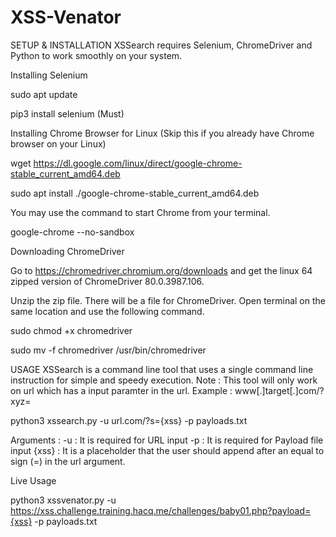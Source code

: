 # XSS-Venator


SETUP & INSTALLATION
XSSearch requires Selenium, ChromeDriver and Python to work smoothly on your system.

Installing Selenium

sudo apt update

pip3 install selenium (Must)

Installing Chrome Browser for Linux (Skip this if you already have Chrome browser on your Linux)

wget https://dl.google.com/linux/direct/google-chrome-stable_current_amd64.deb

sudo apt install ./google-chrome-stable_current_amd64.deb

You may use the command to start Chrome from your terminal.


google-chrome --no-sandbox


Downloading ChromeDriver

Go to https://chromedriver.chromium.org/downloads and get the linux 64 zipped version of ChromeDriver 80.0.3987.106.

Unzip the zip file. There will be a file for ChromeDriver. Open terminal on the same location and use the following command.

sudo chmod +x chromedriver

sudo mv -f chromedriver /usr/bin/chromedriver


USAGE
XSSearch is a command line tool that uses a single command line instruction for simple and speedy execution.
Note : This tool will only work on url which has a input paramter in the url. Example : www[.]target[.]com/?xyz=

python3 xssearch.py -u url.com/?s={xss} -p payloads.txt

Arguments :
-u : It is required for URL input
-p : It is required for Payload file input
{xss} : It is a placeholder that the user should append after an equal to sign (=) in the url argument.


Live Usage

python3 xssvenator.py -u https://xss.challenge.training.hacq.me/challenges/baby01.php?payload={xss} -p payloads.txt

